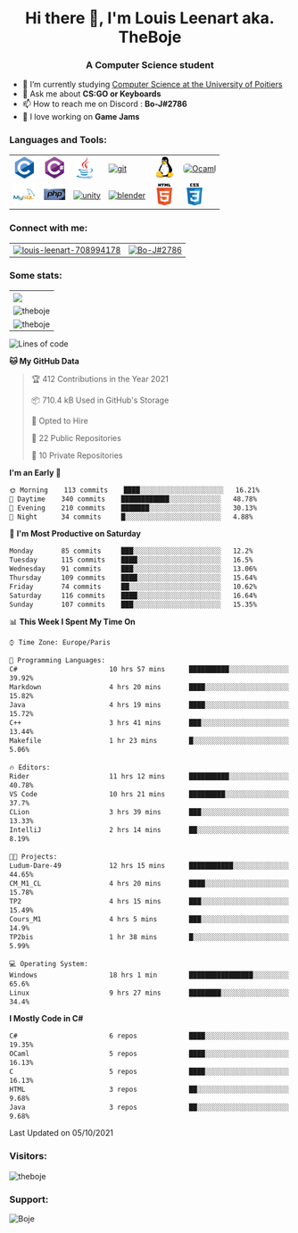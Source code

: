 <h1 align="center">Hi there 👋, I'm Louis Leenart aka. TheBoje</h1>
<h3 align="center">A Computer Science student</h3>

- 🔭 I’m currently studying [Computer Science at the University of Poitiers](http://formations.univ-poitiers.fr/fr/index/autre-diplome-niveau-master-AM/autre-diplome-niveau-master-AM/cmi-informatique-JD2XQGVY.html)
- 💬 Ask me about **CS:GO or Keyboards** <!-- TODO Ajouter un svg d'ergodox -->
- 📫 How to reach me on Discord : **Bo-J#2786**
- 🎯 I love working on **Game Jams**

<h3 align="left">Languages and Tools:</h3>
<p align="center"> 
  <table align="center">
    <tr>
      <td><a href="https://www.cprogramming.com/" target="_blank"> <img src="https://raw.githubusercontent.com/devicons/devicon/master/icons/c/c-original.svg" alt="c" width="40" height="40"/> </a> 
      <td><a href="https://www.w3schools.com/cs/" target="_blank"> <img src="https://raw.githubusercontent.com/devicons/devicon/master/icons/csharp/csharp-original.svg" alt="csharp" width="40" height="40"/> </a> 
      <td><a href="https://www.java.com" target="_blank"> <img src="https://raw.githubusercontent.com/devicons/devicon/master/icons/java/java-original.svg" alt="java" width="40" height="40"/> </a> 
      <td><a href="https://git-scm.com/" target="_blank"> <img src="https://www.vectorlogo.zone/logos/git-scm/git-scm-icon.svg" alt="git" width="40" height="40"/> </a>
      <td><a href="https://www.linux.org/" target="_blank"> <img src="https://raw.githubusercontent.com/devicons/devicon/master/icons/linux/linux-original.svg" alt="linux" width="40" height="40"/> </a> 
      <td><a href="" target="_blank"> <img src="https://ocaml.org/img/OCaml_Sticker.svg" alt="Ocaml" width="40" height="40" style="border-radius: 5px;"/> </a>
    <tr>
      <td><a href="https://www.mysql.com/" target="_blank"> <img src="https://raw.githubusercontent.com/devicons/devicon/master/icons/mysql/mysql-original-wordmark.svg" alt="mysql" width="40" height="40"/> </a>
      <td><a href="https://www.php.net" target="_blank"> <img src="https://raw.githubusercontent.com/devicons/devicon/master/icons/php/php-original.svg" alt="php" width="40" height="40"/> </a>
      <td><a href="https://unity.com/" target="_blank"> <img src="https://www.vectorlogo.zone/logos/unity3d/unity3d-icon.svg" alt="unity" width="40" height="40"/> </a>
      <td><a href="https://www.blender.org/" target="_blank"> <img src="https://download.blender.org/branding/community/blender_community_badge_white.svg" alt="blender" width="40" height="40"/> </a> 
      <td><a href="https://www.w3.org/html/" target="_blank"> <img src="https://raw.githubusercontent.com/devicons/devicon/master/icons/html5/html5-original-wordmark.svg" alt="html5" width="40" height="40"/> </a>
      <td><a href="https://www.w3schools.com/css/" target="_blank"> <img src="https://raw.githubusercontent.com/devicons/devicon/master/icons/css3/css3-original-wordmark.svg" alt="css3" width="40" height="40"/> </a>  
  </table>
  
</p>

<h3 align="left">Connect with me:</h3>
<p align="left">
  <table align="center">
    <tr>
      <td><a href="https://linkedin.com/in/louis-leenart-708994178" target="blank"><img align="center" src="https://cdn.jsdelivr.net/npm/simple-icons@3.0.1/icons/linkedin.svg" alt="louis-leenart-708994178" height="40" width="40"/></a>
      <td><a href="https://discord.gg/Bo-J#2786" target="blank"><img align="center" src="https://cdn.jsdelivr.net/npm/simple-icons@3.0.1/icons/discord.svg" alt="Bo-J#2786" height="40" width="40"/></a> 
  </table>
</p>

<h3 align="left">Some stats:</h3>
<p align="center">
  <table align="center">
    <tr><td><img align="center" src="https://github-readme-stats.vercel.app/api?username=TheBoje&show_icons=true&theme=dark&count_private=true" />
    <tr><td><img align="center" src="https://github-readme-streak-stats.herokuapp.com/?user=theboje&theme=dark&count_private=true&" alt="theboje" />
    <tr><td><img align="center" src="https://github-readme-stats.vercel.app/api/wakatime?username=Bo_J&theme=dark" alt="theboje" />
  </table>
</p>

<!--START_SECTION:waka-->
![Lines of code](https://img.shields.io/badge/From%20Hello%20World%20I%27ve%20Written-1.9%20million%20lines%20of%20code-blue)

**🐱 My GitHub Data** 

> 🏆 412 Contributions in the Year 2021
 > 
> 📦 710.4 kB Used in GitHub's Storage 
 > 
> 💼 Opted to Hire
 > 
> 📜 22 Public Repositories 
 > 
> 🔑 10 Private Repositories  
 > 
**I'm an Early 🐤** 

```text
🌞 Morning    113 commits    ████░░░░░░░░░░░░░░░░░░░░░   16.21% 
🌆 Daytime    340 commits    ████████████░░░░░░░░░░░░░   48.78% 
🌃 Evening    210 commits    ███████░░░░░░░░░░░░░░░░░░   30.13% 
🌙 Night      34 commits     █░░░░░░░░░░░░░░░░░░░░░░░░   4.88%

```
📅 **I'm Most Productive on Saturday** 

```text
Monday       85 commits     ███░░░░░░░░░░░░░░░░░░░░░░   12.2% 
Tuesday      115 commits    ████░░░░░░░░░░░░░░░░░░░░░   16.5% 
Wednesday    91 commits     ███░░░░░░░░░░░░░░░░░░░░░░   13.06% 
Thursday     109 commits    ████░░░░░░░░░░░░░░░░░░░░░   15.64% 
Friday       74 commits     ██░░░░░░░░░░░░░░░░░░░░░░░   10.62% 
Saturday     116 commits    ████░░░░░░░░░░░░░░░░░░░░░   16.64% 
Sunday       107 commits    ███░░░░░░░░░░░░░░░░░░░░░░   15.35%

```


📊 **This Week I Spent My Time On** 

```text
⌚︎ Time Zone: Europe/Paris

💬 Programming Languages: 
C#                       10 hrs 57 mins      ██████████░░░░░░░░░░░░░░░   39.92% 
Markdown                 4 hrs 20 mins       ████░░░░░░░░░░░░░░░░░░░░░   15.82% 
Java                     4 hrs 19 mins       ████░░░░░░░░░░░░░░░░░░░░░   15.72% 
C++                      3 hrs 41 mins       ███░░░░░░░░░░░░░░░░░░░░░░   13.44% 
Makefile                 1 hr 23 mins        █░░░░░░░░░░░░░░░░░░░░░░░░   5.06%

🔥 Editors: 
Rider                    11 hrs 12 mins      ██████████░░░░░░░░░░░░░░░   40.78% 
VS Code                  10 hrs 21 mins      █████████░░░░░░░░░░░░░░░░   37.7% 
CLion                    3 hrs 39 mins       ███░░░░░░░░░░░░░░░░░░░░░░   13.33% 
IntelliJ                 2 hrs 14 mins       ██░░░░░░░░░░░░░░░░░░░░░░░   8.19%

🐱‍💻 Projects: 
Ludum-Dare-49            12 hrs 15 mins      ███████████░░░░░░░░░░░░░░   44.65% 
CM_M1_CL                 4 hrs 20 mins       ████░░░░░░░░░░░░░░░░░░░░░   15.78% 
TP2                      4 hrs 15 mins       ███░░░░░░░░░░░░░░░░░░░░░░   15.49% 
Cours_M1                 4 hrs 5 mins        ███░░░░░░░░░░░░░░░░░░░░░░   14.9% 
TP2bis                   1 hr 38 mins        █░░░░░░░░░░░░░░░░░░░░░░░░   5.99%

💻 Operating System: 
Windows                  18 hrs 1 min        ████████████████░░░░░░░░░   65.6% 
Linux                    9 hrs 27 mins       ████████░░░░░░░░░░░░░░░░░   34.4%

```

**I Mostly Code in C#** 

```text
C#                       6 repos             ████░░░░░░░░░░░░░░░░░░░░░   19.35% 
OCaml                    5 repos             ████░░░░░░░░░░░░░░░░░░░░░   16.13% 
C                        5 repos             ████░░░░░░░░░░░░░░░░░░░░░   16.13% 
HTML                     3 repos             ██░░░░░░░░░░░░░░░░░░░░░░░   9.68% 
Java                     3 repos             ██░░░░░░░░░░░░░░░░░░░░░░░   9.68%

```



 Last Updated on 05/10/2021
<!--END_SECTION:waka-->

<h3 align="left">Visitors:</h3>
<p><img align="center" src="https://visitor-badge.glitch.me/badge?page_id=TheBoje" alt="theboje" /></p>

<h3 align="left">Support:</h3>
<p><a href="https://www.buymeacoffee.com/Boje"> <img align="left" src="https://cdn.buymeacoffee.com/buttons/v2/default-yellow.png" height="50" width="210" alt="Boje" /></a></p>